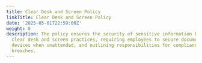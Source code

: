 ```yaml
---
title: Clear Desk and Screen Policy
linkTitle: Clear Desk and Screen Policy
date: '2025-05-01T22:59:00Z'
weight: 0
description: The policy ensures the security of sensitive information by promoting
  clear desk and screen practices, requiring employees to secure documents and lock
  devices when unattended, and outlining responsibilities for compliance and reporting
  breaches.
---
```



<!-- Unsupported block type: unsupported -->
